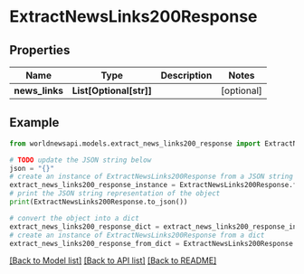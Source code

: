 # ExtractNewsLinks200Response


## Properties

Name | Type | Description | Notes
------------ | ------------- | ------------- | -------------
**news_links** | **List[Optional[str]]** |  | [optional] 

## Example

```python
from worldnewsapi.models.extract_news_links200_response import ExtractNewsLinks200Response

# TODO update the JSON string below
json = "{}"
# create an instance of ExtractNewsLinks200Response from a JSON string
extract_news_links200_response_instance = ExtractNewsLinks200Response.from_json(json)
# print the JSON string representation of the object
print(ExtractNewsLinks200Response.to_json())

# convert the object into a dict
extract_news_links200_response_dict = extract_news_links200_response_instance.to_dict()
# create an instance of ExtractNewsLinks200Response from a dict
extract_news_links200_response_from_dict = ExtractNewsLinks200Response.from_dict(extract_news_links200_response_dict)
```
[[Back to Model list]](../README.md#documentation-for-models) [[Back to API list]](../README.md#documentation-for-api-endpoints) [[Back to README]](../README.md)


